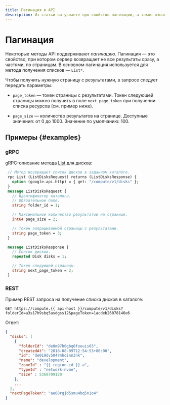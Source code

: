 ```yaml
---
title: Пагинация в API
description: Из статьи вы узнаете про свойство пагинации, а также ознакомитесь с примерами использования.
---
```


# Пагинация

Некоторые методы API поддерживают _пагинацию_. Пагинация — это свойство, при котором сервер возвращает не все результаты сразу, а частями, по страницам. В основном пагинация используется для метода получения списков — `List*`.

Чтобы получить нужную страницу с результатами, в запросе следует передать параметры:

- `page_token` — токен страницы с результатами. Токен следующей страницы можно получить в поле `next_page_token` при получении списка ресурсов (см. пример ниже).

- `page_size` — количество результатов на странице. Доступные значения: от 0 до 1000. Значение по умолчанию: 100.

## Примеры {#examples}

### gRPC

gRPC-описание метода [List](https://github.com/yandex-cloud/cloudapi/blob/master/yandex/cloud/compute/v1/disk_service.proto) для дисков:
```protobuf
 // Метод возвращает список дисков в заданном каталоге.
 rpc List (ListDisksRequest) returns (ListDisksResponse) {
   option (google.api.http) = { get: "/compute/v1/disks" };
 }
 message ListDisksRequest {
   // Идентификатор каталога.
   // Обязательное поле.
   string folder_id = 1;

   // Максимальное количество результатов на странице.
   int64 page_size = 2;

   // Токен запрашиваемой страницы с результатами.
   string page_token = 3;
 }

 message ListDisksResponse {
   // Список дисков.
   repeated Disk disks = 1;

   // Токен следующей страницы.
   string next_page_token = 2;
 }
```

### REST

Пример REST запроса на получение списка дисков в каталоге:

```http
GET https://compute.{{ api-host }}/compute/v1/disks?folderId=a3s17h9sbq5asdgss12&pageToken=1acdeb26078146e6
```

Ответ:

```json
{
  "disks": [
    {
      "folderId": "de0m97h0gbq0foeuis03",
      "createdAt": "2018-08-09T12:54:53+00:00",
      "id": "de019dv504rmhoinn3nk",
      "name": "development",
      "zoneId" : "{{ region-id }}-a",
      "typeId" : "network-nvme",
      "size" : 5368709120 
    },
    ...
  ],
  "nextPageToken": "ae08rgjd5smu4bq5n1o4"
}
```
